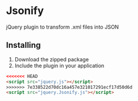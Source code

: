 Jsonify
=======

jQuery plugin to transform .xml files into JSON

Installing
----------

1. Download the zipped package
2. Include the plugin in your application
```html
<<<<<<< HEAD
<script src="jquery.js"></script>
>>>>>>> 7e338522d70dc16a457e321017291ecf17d50d6d
<script src="jquery.Jsonify.js"></script>
```
